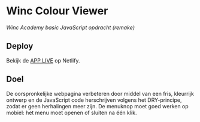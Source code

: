 # Winc Colour Viewer
*Winc Academy basic JavaScript opdracht (remake)* 

## Deploy

Bekijk de [APP LIVE](https://colour-viewer.netlify.app/) op Netlify.

## Doel

De oorspronkelijke webpagina verbeteren door middel van een fris, kleurrijk ontwerp en de JavaScript code herschrijven volgens het DRY-principe, zodat er geen herhalingen meer zijn. De menuknop moet goed werken op mobiel: het menu moet openen of sluiten na één klik.
